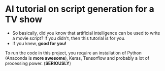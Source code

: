 # AI tutorial on script generation for a TV show

* So basically, did you know that artificial intelligence can be used to write a movie script? If you didn't, then this tutorial is for you.
* If you knew, **good for you!**

To run the code in this project, you require an installation of Python (Anaconda is **more awesome**), Keras, Tensorflow and probably
a lot of processing power. (**SERIOUSLY**) 

